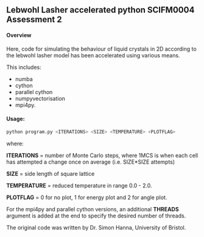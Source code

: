 ## Lebwohl Lasher accelerated python SCIFM0004 Assessment 2

#### Overview

Here, code for simulating the behaviour of liquid crystals in 2D according to the lebwohl lasher model has been accelerated using various means. 

This includes: 
- numba 
- cython
- parallel cython
- numpyvectorisation
- mpi4py.

#### Usage:
```sh 
python program.py <ITERATIONS> <SIZE> <TEMPERATURE> <PLOTFLAG>
```

where:


  **ITERATIONS** = number of Monte Carlo steps, where 1MCS is when each cell has attempted a change once on average (i.e. SIZE*SIZE attempts)

  **SIZE** = side length of square lattice

  **TEMPERATURE** = reduced temperature in range 0.0 - 2.0.

  **PLOTFLAG** = 0 for no plot, 1 for energy plot and 2 for angle plot.

For the mpi4py and parallel cython versions, an additional **THREADS** argument is added at the end to specify the desired number of threads.

The original code was written by Dr. Simon Hanna, University of Bristol.
